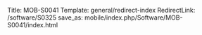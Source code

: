 Title: MOB-S0041
Template: general/redirect-index
RedirectLink: /software/S0325
save_as: mobile/index.php/Software/MOB-S0041/index.html